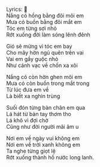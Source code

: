 Lyrics:   :musical_score:   
Nắng có hồng bằng đôi môi em  
Mưa có buồn bằng đôi mắt em  
Tóc em từng sợi nhỏ  
Rớt xuống đời làm sóng lênh đênh  

Gió sẽ mừng vì tóc em bay  
Cho mây hờn ngủ quên trên vai  
Vai em gầy guộc nhỏ  
Như cánh vạc về chốn xa xôi  

Nắng có còn hờn ghen môi em  
Mưa có còn buồn trong mắt trong  
Từ lúc đưa em về  
Là biết xa nghìn trùng  

Suối đón từng bàn chân em qua  
Lá hát từ bàn tay thơm tho  
Lá khô vì đợi chờ  
Cũng như đời người mãi âm u  

Nơi em về ngày vui không em  
Nơi em về trời xanh không em  
Ta nghe từng giọt lệ  
Rớt xuống thành hồ nước long lanh.  
